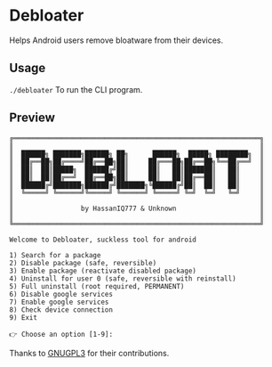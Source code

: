 # Debloater
Helps Android users remove bloatware from their devices.

## Usage
```./debloater```
To run the CLI program.

## Preview
```
╔══════════════════════════════════════════════════════════════╗
║                                                              ║
║  ██████╗ ███████╗██████╗ ██╗      ██████╗  █████╗ ████████╗  ║
║  ██╔══██╗██╔════╝██╔══██╗██║     ██╔═══██╗██╔══██╗╚══██╔══╝  ║
║  ██║  ██║█████╗  ██████╔╝██║     ██║   ██║███████║   ██║     ║
║  ██║  ██║██╔══╝  ██╔══██╗██║     ██║   ██║██╔══██║   ██║     ║
║  ██████╔╝███████╗██████╔╝███████╗╚██████╔╝██║  ██║   ██║     ║
║  ╚═════╝ ╚══════╝╚═════╝ ╚══════╝ ╚═════╝ ╚═╝  ╚═╝   ╚═╝     ║
║                                                              ║
║                 by HassanIQ777 & Unknown                     ║
║                                                              ║
╚══════════════════════════════════════════════════════════════╝

Welcome to Debloater, suckless tool for android

1) Search for a package
2) Disable package (safe, reversible)
3) Enable package (reactivate disabled package)
4) Uninstall for user 0 (safe, reversible with reinstall)
5) Full uninstall (root required, PERMANENT)
6) Disable google services
7) Enable google services
8) Check device connection
9) Exit

👉 Choose an option [1-9]:
```

Thanks to [GNUGPL3](https://github.com/GNUGPL3) for their contributions.
